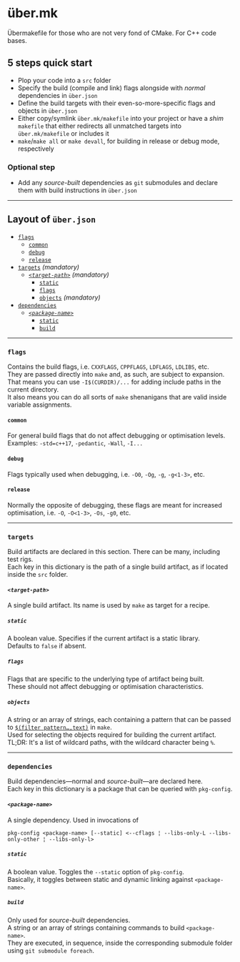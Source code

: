 # über.mk
Übermakefile for those who are not very fond of CMake. For C++ code bases.

## 5 steps quick start
- Plop your code into a `src` folder
- Specify the build (compile and link) flags alongside with _normal_ dependencies in `über.json`
- Define the build targets with their even-so-more-specific flags and objects in `über.json`
- Either copy/symlink `über.mk/makefile` into your project or have a _shim_ `makefile` that either redirects all unmatched targets into `über.mk/makefile` or includes it
- `make`/`make all` or `make devall`, for building in release or debug mode, respectively

### Optional step
- Add any _source-built_ dependencies as `git` submodules and declare them with build instructions in `über.json`

---
## Layout of `über.json`
- [`flags`](#flags)
  - [`common`](#common)
  - [`debug`](#debug)
  - [`release`](#release)
- [`targets`](#targets) _(mandatory)_
  - [_`<target-path>`_](#target-path) _(mandatory)_
    - [`static`](#static)
    - [`flags`](#flags-1)
    - [`objects`](#objects) _(mandatory)_
- [`dependencies`](#dependencies)
  - [_`<package-name>`_](#package-name)
    - [`static`](#static-1)
    - [`build`](#build)

---
### `flags`
Contains the build flags, i.e. `CXXFLAGS`, `CPPFLAGS`, `LDFLAGS`, `LDLIBS`, etc.  
They are passed directly into `make` and, as such, are subject to expansion. That means you can use `-I$(CURDIR)/...` for adding include paths in the current directory.  
It also means you can do all sorts of `make` shenanigans that are valid inside variable assignments.

#### `common`
For general build flags that do not affect debugging or optimisation levels.  
Examples: `-std=c++17`, `-pedantic`, `-Wall`, `-I...`

#### `debug`
Flags typically used when debugging, i.e. `-O0`, `-Og`, `-g`, `-g<1-3>`, etc.

#### `release`
Normally the opposite of debugging, these flags are meant for increased optimisation, i.e. `-O`, `-O<1-3>`, `-Os`, `-g0`, etc.

---
### `targets`
Build artifacts are declared in this section. There can be many, including test rigs.  
Each key in this dictionary is the path of a single build artifact, as if located inside the `src` folder.

#### _`<target-path>`_
A single build artifact. Its name is used by `make` as target for a recipe.

##### `static`
A boolean value. Specifies if the current artifact is a static library.  
Defaults to `false` if absent.

##### `flags`
Flags that are specific to the underlying type of artifact being built.  
These should not affect debugging or optimisation characteristics.

##### `objects`
A string or an array of strings, each containing a pattern that can be passed to [`$(filter pattern…,text)`](https://www.gnu.org/software/make/manual/html_node/Text-Functions.html#Text-Functions) in `make`.  
Used for selecting the objects required for building the current artifact.  
TL;DR: It's a list of wildcard paths, with the wildcard character being `%`.

---
### `dependencies`
Build dependencies—normal and _source-built_—are declared here.  
Each key in this dictionary is a package that can be queried with `pkg-config`.

#### _`<package-name>`_
A single dependency. Used in invocations of

    pkg-config <package-name> [--static] <--cflags ¦ --libs-only-L --libs-only-other ¦ --libs-only-l>

##### `static`
A boolean value. Toggles the `--static` option of `pkg-config`.  
Basically, it toggles between static and dynamic linking against `<package-name>`.

##### `build`
Only used for _source-built_ dependencies.  
A string or an array of strings containing commands to build `<package-name>`.  
They are executed, in sequence, inside the corresponding submodule folder using `git submodule foreach`.
